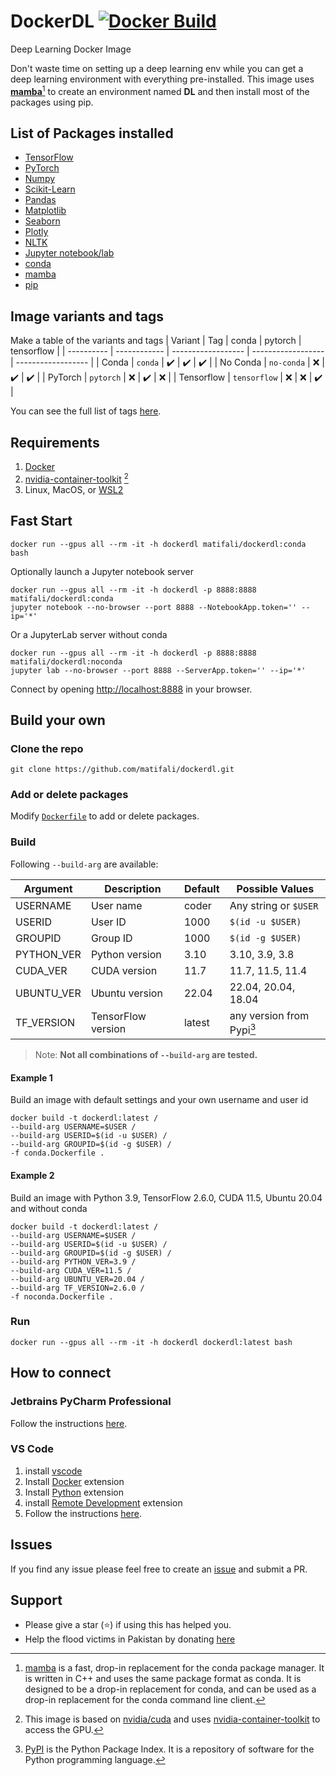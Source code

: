 # DockerDL [![Docker Build](https://github.com/matifali/dockerdl/actions/workflows/docker-publish.yml/badge.svg)](https://github.com/matifali/dockerdl/actions/workflows/docker-publish.yml)

Deep Learning Docker Image

Don't waste time on setting up a deep learning env while you can get a deep learning environment with everything pre-installed.
This image uses **[mamba](https://mamba.readthedocs.io/en/latest/user_guide/mamba.html)**[^1] to create an environment named **DL** and then install most of the packages using pip.

## List of Packages installed

- [TensorFlow](https://www.tensorflow.org/)
- [PyTorch](https://pytorch.org/)
- [Numpy](https://numpy.org/)
- [Scikit-Learn](https://scikit-learn.org/)
- [Pandas](https://pandas.pydata.org/)
- [Matplotlib](https://matplotlib.org/)
- [Seaborn](https://seaborn.pydata.org/)
- [Plotly](https://plotly.com/)
- [NLTK](https://www.nltk.org/)
- [Jupyter notebook/lab](https://jupyter.org/)
- [conda](https://docs.conda.io/en/latest/miniconda.html)
- [mamba](https://github.com/mamba-org/mamba)
- [pip](https://pip.pypa.io/en/stable/installation/)

## Image variants and tags

Make a table of the variants and tags
| Variant    | Tag          | conda              | pytorch            | tensorflow         |
| ---------- | ------------ | ------------------ | ------------------ | ------------------ |
| Conda      | `conda`      | :heavy_check_mark: | :heavy_check_mark: | :heavy_check_mark: |
| No Conda   | `no-conda`   | :x:                | :heavy_check_mark: | :heavy_check_mark: |
| PyTorch    | `pytorch`    | :x:                | :heavy_check_mark: | :x:                |
| Tensorflow | `tensorflow` | :x:                | :x:                | :heavy_check_mark: |

You can see the full list of tags [here](https://hub.docker.com/r/matifali/dockerdl/tags?page=1&ordering=last_updated).

## Requirements

1. [Docker](https://docs.docker.com/engine/install/)
2. [nvidia-container-toolkit](https://docs.nvidia.com/datacenter/cloud-native/container-toolkit/install-guide.html) [^2]
3. Linux, MacOS, or [WSL2](https://learn.microsoft.com/en-us/windows/wsl/install)

## Fast Start

```console
docker run --gpus all --rm -it -h dockerdl matifali/dockerdl:conda bash
```

Optionally launch a Jupyter notebook server

```console
docker run --gpus all --rm -it -h dockerdl -p 8888:8888 matifali/dockerdl:conda
jupyter notebook --no-browser --port 8888 --NotebookApp.token='' --ip='*'
```

Or a JupyterLab server without conda

```console
docker run --gpus all --rm -it -h dockerdl -p 8888:8888 matifali/dockerdl:noconda
jupyter lab --no-browser --port 8888 --ServerApp.token='' --ip='*'
```

Connect by opening <http://localhost:8888> in your browser.

## Build your own

### Clone the repo

```console
git clone https://github.com/matifali/dockerdl.git
```

### Add or delete packages

Modify [`Dockerfile`](Dockerfile) to add or delete packages.

### Build

Following `--build-arg` are available:

| Argument   | Description        | Default | Possible Values           |
| ---------- | ------------------ | ------- | ------------------------- |
| USERNAME   | User name          | coder   | Any string or `$USER`     |
| USERID     | User ID            | 1000    | `$(id -u $USER)`          |
| GROUPID    | Group ID           | 1000    | `$(id -g $USER)`          |
| PYTHON_VER | Python version     | 3.10    | 3.10, 3.9, 3.8            |
| CUDA_VER   | CUDA version       | 11.7    | 11.7, 11.5, 11.4          |
| UBUNTU_VER | Ubuntu version     | 22.04   | 22.04, 20.04, 18.04       |
| TF_VERSION | TensorFlow version | latest  | any version from Pypi[^3] |

> Note: **Not all combinations of `--build-arg` are tested.**

#### Example 1

Build an image with default settings and your own username and user id

```console
docker build -t dockerdl:latest /
--build-arg USERNAME=$USER /
--build-arg USERID=$(id -u $USER) /
--build-arg GROUPID=$(id -g $USER) /
-f conda.Dockerfile .
```

#### Example 2

Build an image with Python 3.9, TensorFlow 2.6.0, CUDA 11.5, Ubuntu 20.04 and without conda

```console
docker build -t dockerdl:latest /
--build-arg USERNAME=$USER /
--build-arg USERID=$(id -u $USER) /
--build-arg GROUPID=$(id -g $USER) /
--build-arg PYTHON_VER=3.9 /
--build-arg CUDA_VER=11.5 /
--build-arg UBUNTU_VER=20.04 /
--build-arg TF_VERSION=2.6.0 /
-f noconda.Dockerfile .
```

### Run

```console
docker run --gpus all --rm -it -h dockerdl dockerdl:latest bash
```

## How to connect

### Jetbrains PyCharm Professional

Follow the instructions [here](https://www.jetbrains.com/help/pycharm/docker.html).

### VS Code

1. install [vscode](https://code.visualstudio.com/Download)
2. Install [Docker](https://marketplace.visualstudio.com/items?itemName=ms-azuretools.vscode-docker) extension
3. Install [Python](https://marketplace.visualstudio.com/items?itemName=ms-python.python) extension
4. install [Remote Development](https://marketplace.visualstudio.com/items?itemName=ms-vscode-remote.vscode-remote-extensionpack) extension
5. Follow the instructions [here](https://code.visualstudio.com/docs/remote/containers#_quick-start-open-an-existing-folder-in-a-container).

## Issues

If you find any issue please feel free to create an [issue](https://github.com/matifali/DockerDL/issues/new/choose) and submit a PR.

## Support

- Please give a star (⭐) if using this has helped you.
- Help the flood victims in Pakistan by donating [here](https://alkhidmat.org/)

[^1]: [mamba](https://mamba.readthedocs.io/en/latest/user_guide/mamba.html) is a fast, drop-in replacement for the conda package manager. It is written in C++ and uses the same package format as conda. It is designed to be a drop-in replacement for conda, and can be used as a drop-in replacement for the conda command line client.
[^2]: This image is based on [nvidia/cuda](https://hub.docker.com/r/nvidia/cuda) and uses [nvidia-container-toolkit](https://docs.nvidia.com/datacenter/cloud-native/container-toolkit/install-guide.html) to access the GPU.
[^3]: [PyPI](https://pypi.org/) is the Python Package Index. It is a repository of software for the Python programming language.

